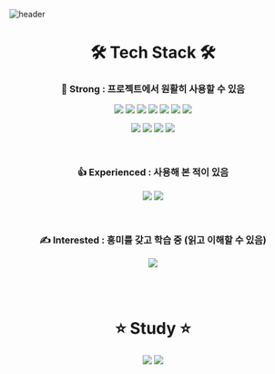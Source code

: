 ![header](https://capsule-render.vercel.app/api?type=soft&color=gradient&section=header&text=Kim%20Eun%20Hyeok&fontSize=90&animation=twinkling)

<h1 align="center">🛠 Tech Stack 🛠</h1>

<h3 align="center"> 💪 Strong : 프로젝트에서 원활히 사용할 수 있음 </h3>
<p align="center">
  <img src="https://img.shields.io/badge/JavaScript-F7DF1E?style=flat-square&logo=JavaScript&logoColor=white"/> 
  <img src="https://img.shields.io/badge/Node.js-339933?style=flat-square&logo=Node.js&logoColor=white"/> 
  <img src="https://img.shields.io/badge/MySQL-4479A1? style=flat-square&logo=MySQL&logoColor=white"/> 
  <img src="https://img.shields.io/badge/React-61DAFB?style=flat-square&logo=React&logoColor=white"/> 
  <img src="https://img.shields.io/badge/Express-000000?style=flat-square&logo=Express&logoColor=white"/>  
  <img src="https://img.shields.io/badge/Sequelize-52B0E7?style=flat-square&logo=Sequelize&logoColor=white"/> 
  <img src="https://img.shields.io/badge/JWT-000000?style=flat-square&logo=JSON Web Tokens&logoColor=white"/> 
</p>
<p align="center">
  <img src="https://img.shields.io/badge/AWS S3-E47911?style=flat-square&logo=Amazon AWS&logoColor=white"/>
  <img src="https://img.shields.io/badge/AWS CodePipeline-E47911?style=flat-square&logo=Amazon AWS&logoColor=white"/> 
  <img src="https://img.shields.io/badge/AWS Route 53-E47911?style=flat-square&logo=Amazon AWS&logoColor=white"/> 
  <img src="https://img.shields.io/badge/AWS CloudFront-E47911?style=flat-square&logo=Amazon AWS&logoColor=white"/>
</p>
<br/>
<h3 align="center"> 👍 Experienced : 사용해 본 적이 있음 </h3>
<p align="center">
  <img src="https://img.shields.io/badge/AWS EC2-E47911?style=flat-square&logo=Amazon AWS&logoColor=white"/> 
  <img src="https://img.shields.io/badge/AWS RDS-E47911?style=flat-square&logo=Amazon AWS&logoColor=white"/>
</p>
<br/>
<h3 align="center"> ✍️ Interested : 흥미를 갖고 학습 중 (읽고 이해할 수 있음) </h3>
<p align="center">
  <img src="https://img.shields.io/badge/Jest-C21325?style=flat-square&logo=Jest&logoColor=white"/>
  <!--<img src="https://img.shields.io/badge/Docker-2496ED?style=flat-square&logo=Docker&logoColor=white"/>-->
</p>
<br/>
<br/>
<h1 align="center">⭐️ Study ⭐️</h1>

<p align="center">
  <a href="https://velog.io/@steel_hyuk___2"><img src="https://img.shields.io/badge/Tech Blog-Green"/></a>
  <a href="https://www.atozsports.link/"><img src="https://img.shields.io/badge/AtoZ sports-white"/></a>
</p>

